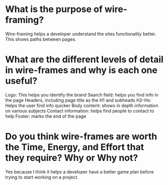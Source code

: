 # What is the purpose of wire-framing?
Wire-framing helps a developer understand the sites functionality better.
This shows paths between pages. 

# What are the different levels of detail in wire-frames and why is each one useful?
Logo: This helps you identify the brand
Search field: helps you find info in the page
Headers, including page title as the H1 and subheads H2-Hx: Helps the user find info quicker
Body content: shows in depth information on various subjects
Contact information: helps find people to contact to help
Footer: marks the end of the page

# Do you think wire-frames are worth the Time, Energy, and Effort that they require? Why or Why not?
Yes because I think it helps a developer have a better game plan before trying to start working on a project. 